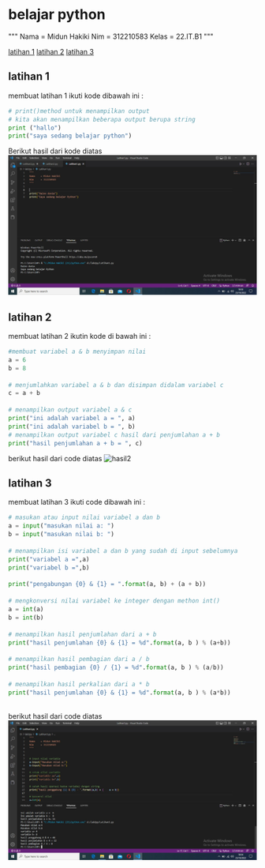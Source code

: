 # belajar python

"""
Nama    = Midun Hakiki
Nim     = 312210583
Kelas   = 22.IT.B1
"""

[latihan 1](#latihan-1)
[latihan 2](#latihan-2)
[latihan 3](#latihan-3)

## latihan 1
membuat latihan 1
ikuti kode dibawah ini :

```python
# print()method untuk menampilkan output
# kita akan menampilkan beberapa output berupa string
print ("hallo")
print("saya sedang belajar python")

```

Berikut hasil dari kode diatas
 ![hasil1](img\hasil1.jpg)

## latihan 2
membuat latihan 2
ikutin kode di bawah ini :

```python
#membuat variabel a & b menyimpan nilai
a = 6
b = 8

# menjumlahkan variabel a & b dan disimpan didalam variabel c
c = a + b

# menampilkan output variabel a & c
print("ini adalah variabel a = ", a)
print("ini adalah variabel b = ", b)
# menampilkan output variabel c hasil dari penjumlahan a + b
print("hasil penjumlahan a + b = ", c)

```


berikut hasil dari code diatas
 ![hasil2](D:\lab2py\img\hasil2.jpg)

## latihan 3
membuat latihan 3
ikuti code dibawah ini :

```python
# masukan atau input nilai variabel a dan b
a = input("masukan nilai a: ")
b = input("masukan nilai b: ")

# menampilkan isi variabel a dan b yang sudah di input sebelumnya
print("variabel a =",a)
print("variabel b =",b)

print("pengabungan {0} & {1} = ".format(a, b) + (a + b))

# mengkonversi nilai variabel ke integer dengan methon int()
a = int(a)
b = int(b)

# menampilkan hasil penjumlahan dari a + b
print("hasil penjumlahan {0} & {1} = %d".format(a, b ) % (a+b))

# menampilkan hasil pembagian dari a / b
print("hasil pembagian {0} / {1} = %d".format(a, b ) % (a/b))

# menampilkan hasil perkalian dari a * b
print("hasil penjumlahan {0} & {1} = %d".format(a, b ) % (a*b))
 
```


berikut hasil dari code diatas
 ![hasil3](img\hasil3.jpg)
 